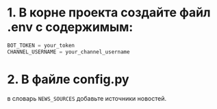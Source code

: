 # 1. В корне проекта создайте файл .env с содержимым:
```python
BOT_TOKEN = your_token
CHANNEL_USERNAME = your_channel_username
```
# 2. В файле config.py
в словарь `NEWS_SOURCES`
добавьте источники новостей.
